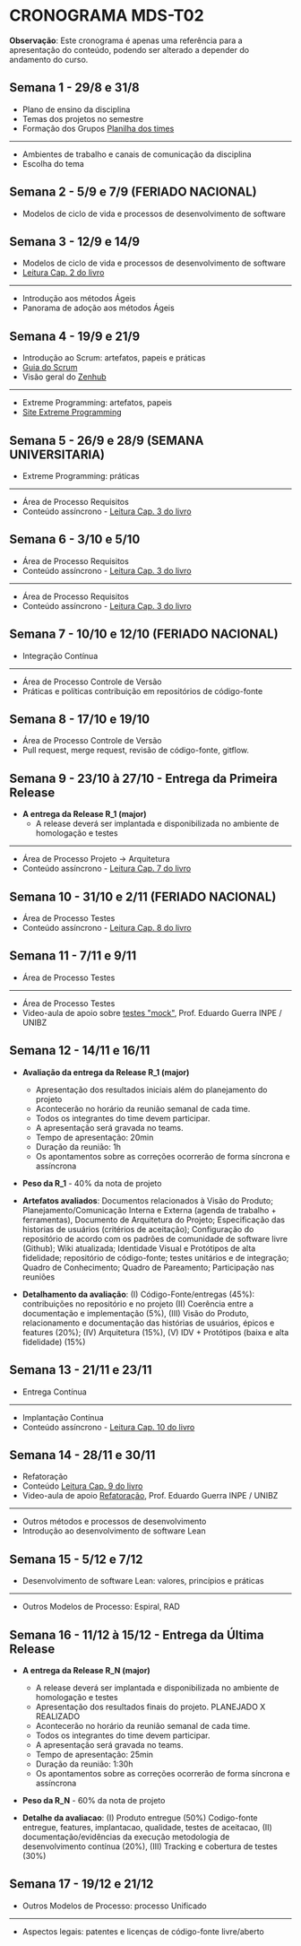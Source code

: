   # CRONOGRAMA MDS-T02
**Observação**: Este cronograma é apenas uma referência para a apresentação do conteúdo, podendo ser alterado a depender do andamento do curso.

## Semana 1 - 29/8 e 31/8
- Plano de ensino da disciplina
- Temas dos projetos no semestre
- Formação dos Grupos [Planilha dos times](https://docs.google.com/spreadsheets/d/1nSZfWB3GiPbwuOocP_zpkhe3ayVQ4p-E9-XaP-I1GiU/edit?usp=sharing)
- --
- Ambientes de trabalho e canais de comunicação da disciplina
- Escolha do tema

## Semana 2 - 5/9 e 7/9 (FERIADO NACIONAL)
- Modelos de ciclo de vida e processos de desenvolvimento de software

## Semana 3 - 12/9 e 14/9
- Modelos de ciclo de vida e processos de desenvolvimento de software
- [Leitura Cap. 2 do livro](https://engsoftmoderna.info/cap2.html)
- --
- Introdução aos métodos Ágeis
- Panorama de adoção aos métodos Ágeis

## Semana 4 - 19/9 e 21/9
- Introdução ao Scrum: artefatos, papeis e práticas
- [Guia do Scrum](https://scrumguides.org/scrum-guide.html)
- Visão geral do [Zenhub](https://www.zenhub.com/)
- --
- Extreme Programming: artefatos, papeis
- [Site Extreme Programming](http://www.extremeprogramming.org/)

## Semana 5 - 26/9 e 28/9 (SEMANA UNIVERSITARIA)
- Extreme Programming: práticas
- --
- Área de Processo Requisitos
- Conteúdo assíncrono - [Leitura Cap. 3 do livro](https://engsoftmoderna.info/cap3.html)

## Semana 6 - 3/10 e 5/10
- Área de Processo Requisitos
- Conteúdo assíncrono - [Leitura Cap. 3 do livro](https://engsoftmoderna.info/cap3.html)
- --
- Área de Processo Requisitos
- Conteúdo assíncrono - [Leitura Cap. 3 do livro](https://engsoftmoderna.info/cap3.html)

## Semana 7 - 10/10 e 12/10 (FERIADO NACIONAL)
- Integração Contínua
- --
- Área de Processo Controle de Versão
- Práticas e políticas contribuição em repositórios de código-fonte

## Semana 8 - 17/10 e 19/10
- Área de Processo Controle de Versão
- Pull request, merge request, revisão de código-fonte, gitflow.

## Semana 9 - 23/10 à 27/10 - Entrega da Primeira Release
- **A entrega da Release R_1 (major)** 
  - A release deverá ser implantada e disponibilizada no ambiente de homologação e testes
- --
- Área de Processo Projeto -> Arquitetura
- Conteúdo assíncrono - [Leitura Cap. 7 do livro](https://engsoftmoderna.info/cap7.html)

## Semana 10 - 31/10 e 2/11 (FERIADO NACIONAL) 
- Área de Processo Testes
- Conteúdo assíncrono - [Leitura Cap. 8 do livro](https://engsoftmoderna.info/cap8.html)

## Semana 11 - 7/11 e 9/11
- Área de Processo Testes
- --
- Área de Processo Testes
- Video-aula de apoio sobre [testes "mock"](https://www.youtube.com/watch?v=sJRnJcz6btA&list=PL-diSX68u5h9pxXM_P8_OeuBL7jLYQ_EB&index=9), Prof. Eduardo Guerra INPE / UNIBZ

## Semana 12 - 14/11 e 16/11
- **Avaliação da entrega da Release R_1 (major)**
  - Apresentação dos resultados iniciais além do planejamento do projeto
  - Acontecerão no horário da reunião semanal de cada time.
  - Todos os integrantes do time devem participar.
  - A apresentação será gravada no teams.
  - Tempo de apresentação: 20min
  - Duração da reunião: 1h
  - Os apontamentos sobre as correções ocorrerão de forma síncrona e assíncrona

- **Peso da R_1** - 40% da nota de projeto

- **Artefatos avaliados**: Documentos relacionados à Visão do Produto; Planejamento/Comunicação Interna e Externa (agenda de trabalho + ferramentas), Documento de Arquitetura do Projeto; Especificação das historias de usuários (critérios de aceitação); Configuração do repositório de acordo com os padrões de comunidade de software livre (Github); Wiki atualizada; Identidade Visual e Protótipos de alta fidelidade; repositório de código-fonte; testes unitários e de integração; Quadro de Conhecimento; Quadro de Pareamento; Participação nas reuniões

- **Detalhamento da avaliação**: (I) Código-Fonte/entregas (45%): contribuições no repositório e no projeto (II) Coerência entre a documentação e implementação (5%), (III) Visão do Produto, relacionamento e documentação das histórias de usuários, épicos e features (20%); (IV) Arquitetura (15%), (V) IDV + Protótipos (baixa e alta fidelidade) (15%)

## Semana 13 - 21/11 e 23/11 
- Entrega Contínua
- --
- Implantação Contínua
- Conteúdo assíncrono - [Leitura Cap. 10 do livro](https://engsoftmoderna.info/cap10.html)

## Semana 14 - 28/11 e 30/11
- Refatoração
- Conteúdo [Leitura Cap. 9 do livro](https://engsoftmoderna.info/cap9.html)
- Video-aula de apoio [Refatoração](https://www.youtube.com/watch?v=3ouXTIgIyxw), Prof. Eduardo Guerra INPE / UNIBZ
- --
- Outros métodos e processos de desenvolvimento
- Introdução ao desenvolvimento de software Lean

## Semana 15 - 5/12 e 7/12
- Desenvolvimento de software Lean: valores, princípios e práticas
- --
- Outros Modelos de Processo: Espiral, RAD

## Semana 16 - 11/12 à 15/12 - Entrega da Última Release
- **A entrega da Release R_N (major)**
  - A release deverá ser implantada e disponibilizada no ambiente de homologação e testes
  - Apresentação dos resultados finais do projeto. PLANEJADO X REALIZADO 
  - Acontecerão no horário da reunião semanal de cada time.
  - Todos os integrantes do time devem participar.
  - A apresentação será gravada no teams.
  - Tempo de apresentação: 25min
  - Duração da reunião: 1:30h
  - Os apontamentos sobre as correções ocorrerão de forma síncrona e assíncrona
  
- **Peso da R_N** - 60% da nota de projeto

- **Detalhe da avaliacao**:  (I) Produto entregue (50%) Codigo-fonte entregue, features, implantacao, qualidade, testes de aceitacao, (II) documentação/evidências da execução metodologia de desenvolvimento contínua (20%), (III) Tracking e cobertura de testes (30%)

## Semana 17 - 19/12 e 21/12
- Outros Modelos de Processo: processo Unificado
- --
- Aspectos legais: patentes e licenças de código-fonte livre/aberto
